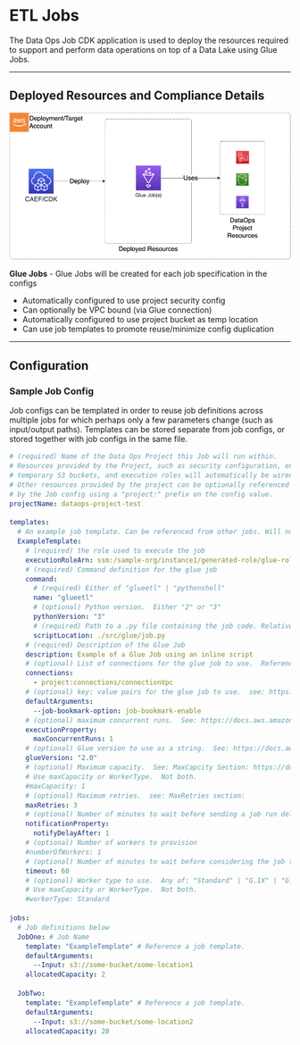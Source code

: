# ETL Jobs

The Data Ops Job CDK application is used to deploy the resources required to support and perform data operations on top of a Data Lake using Glue Jobs.

***

## Deployed Resources and Compliance Details

![dataops-job](../../../constructs/L3/dataops/dataops-job-l3-construct/docs/dataops-job.png)

**Glue Jobs** - Glue Jobs will be created for each job specification in the configs

* Automatically configured to use project security config
* Can optionally be VPC bound (via Glue connection)
* Automatically configured to use project bucket as temp location
* Can use job templates to promote reuse/minimize config duplication

***

## Configuration

### Sample Job Config

Job configs can be templated in order to reuse job definitions across multiple jobs for which perhaps only a few parameters change (such as input/output paths). Templates can be stored separate from job configs, or stored together with job configs in the same file.

```yaml
# (required) Name of the Data Ops Project this Job will run within. 
# Resources provided by the Project, such as security configuration, encryption keys, 
# temporary S3 buckets, and execution roles will automatically be wired into the Job config.
# Other resources provided by the project can be optionally referenced 
# by the Job config using a "project:" prefix on the config value.
projectName: dataops-project-test

templates:
  # An example job template. Can be referenced from other jobs. Will not itself be deployed.
  ExampleTemplate:
    # (required) the role used to execute the job
    executionRoleArn: ssm:/sample-org/instance1/generated-role/glue-role/arn
    # (required) Command definition for the glue job
    command:
      # (required) Either of "glueetl" | "pythonshell"
      name: "glueetl"
      # (optional) Python version.  Either "2" or "3"
      pythonVersion: "3"
      # (required) Path to a .py file containing the job code. Relative paths should be prefixed with a "./"
      scriptLocation: ./src/glue/job.py
    # (required) Description of the Glue Job
    description: Example of a Glue Job using an inline script
    # (optional) List of connections for the glue job to use.  Reference back to the connection name in the 'connections:' section of the project.yaml
    connections:
      - project:connections/connectionVpc
    # (optional) key: value pairs for the glue job to use.  see: https://docs.aws.amazon.com/glue/latest/dg/aws-glue-programming-etl-glue-arguments.html
    defaultArguments:
      --job-bookmark-option: job-bookmark-enable
    # (optional) maximum concurrent runs.  See: https://docs.aws.amazon.com/glue/latest/dg/aws-glue-api-jobs-job.html#aws-glue-api-jobs-job-ExecutionProperty
    executionProperty:
      maxConcurrentRuns: 1
    # (optional) Glue version to use as a string.  See: https://docs.aws.amazon.com/glue/latest/dg/release-notes.html
    glueVersion: "2.0"
    # (optional) Maximum capacity.  See: MaxCapcity Section: https://docs.aws.amazon.com/glue/latest/dg/aws-glue-api-jobs-job.html
    # Use maxCapacity or WorkerType.  Not both.
    #maxCapacity: 1
    # (optional) Maximum retries.  see: MaxRetries section:
    maxRetries: 3
    # (optional) Number of minutes to wait before sending a job run delay notification.
    notificationProperty:
      notifyDelayAfter: 1
    # (optional) Number of workers to provision
    #numberOfWorkers: 1
    # (optional) Number of minutes to wait before considering the job timed out
    timeout: 60
    # (optional) Worker type to use.  Any of: "Standard" | "G.1X" | "G.2X"
    # Use maxCapacity or WorkerType.  Not both.
    #workerType: Standard

jobs:
  # Job definitions below
  JobOne: # Job Name
    template: "ExampleTemplate" # Reference a job template.
    defaultArguments:
      --Input: s3://some-bucket/some-location1
    allocatedCapacity: 2

  JobTwo:
    template: "ExampleTemplate" # Reference a job template.
    defaultArguments:
      --Input: s3://some-bucket/some-location2
    allocatedCapacity: 20
```
